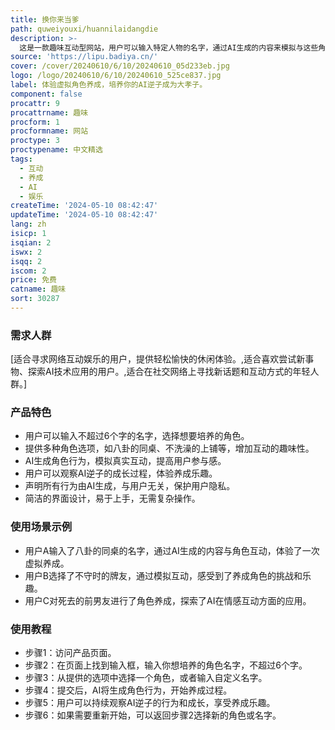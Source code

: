 ```yaml
---
title: 换你来当爹
path: quweiyouxi/huannilaidangdie
description: >-
  这是一款趣味互动型网站，用户可以输入特定人物的名字，通过AI生成的内容来模拟与这些角色的互动，培养他们成为大孝子。产品以其创新性、互动性和娱乐性吸引用户，提供了一种全新的网络互动体验。
source: 'https://lipu.badiya.cn/'
cover: /cover/20240610/6/10/20240610_05d233eb.jpg
logo: /logo/20240610/6/10/20240610_525ce837.jpg
label: 体验虚拟角色养成，培养你的AI逆子成为大孝子。
component: false
procattr: 9
procattrname: 趣味
procform: 1
procformname: 网站
proctype: 3
proctypename: 中文精选
tags:
  - 互动
  - 养成
  - AI
  - 娱乐
createTime: '2024-05-10 08:42:47'
updateTime: '2024-05-10 08:42:47'
lang: zh
isicp: 1
isqian: 2
iswx: 2
isqq: 2
iscom: 2
price: 免费
catname: 趣味
sort: 30287
---
```




### 需求人群
[适合寻求网络互动娱乐的用户，提供轻松愉快的休闲体验。,适合喜欢尝试新事物、探索AI技术应用的用户。,适合在社交网络上寻找新话题和互动方式的年轻人群。]

### 产品特色
* 用户可以输入不超过6个字的名字，选择想要培养的角色。
* 提供多种角色选项，如八卦的同桌、不洗澡的上铺等，增加互动的趣味性。
* AI生成角色行为，模拟真实互动，提高用户参与感。
* 用户可以观察AI逆子的成长过程，体验养成乐趣。
* 声明所有行为由AI生成，与用户无关，保护用户隐私。
* 简洁的界面设计，易于上手，无需复杂操作。

### 使用场景示例
* 用户A输入了八卦的同桌的名字，通过AI生成的内容与角色互动，体验了一次虚拟养成。
* 用户B选择了不守时的牌友，通过模拟互动，感受到了养成角色的挑战和乐趣。
* 用户C对死去的前男友进行了角色养成，探索了AI在情感互动方面的应用。

### 使用教程
* 步骤1：访问产品页面。
* 步骤2：在页面上找到输入框，输入你想培养的角色名字，不超过6个字。
* 步骤3：从提供的选项中选择一个角色，或者输入自定义名字。
* 步骤4：提交后，AI将生成角色行为，开始养成过程。
* 步骤5：用户可以持续观察AI逆子的行为和成长，享受养成乐趣。
* 步骤6：如果需要重新开始，可以返回步骤2选择新的角色或名字。

  
